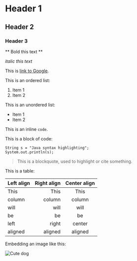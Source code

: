 # Header 1
## Header 2
### Header 3

** Bold this text **

*italic this text*

This is [link to Google](https://google.com).

This is an ordered list:
1. Item 1
2. Item 2

This is an unordered list:
* Item 1
* Item 2

This is an inline `code`.

This is a block of code:
```
String s = "Java syntax highlighting";
System.out.println(s);
```

> This is a blockquote, 
> used to highlight or cite something.


This is a table:

| Left align | Right align | Center align |
|:-----------|------------:|:------------:|
| This     |        This |     This     |
| column     |      column |    column    |
| will       |        will |     will     |
| be         |          be |      be      |
| left        |       right |    center    |
| aligned    |     aligned |   aligned    |



Embedding an image like this:

![Cute dog](https://pixabay.com/static/uploads/photo/2014/03/05/19/23/dog-280332_960_720.jpg) 
